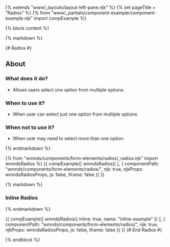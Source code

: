 {% extends "www/_layouts/layout-left-pane.njk" %}
{% set pageTitle = "Radios" %}
{% from "www/_partials/component-example/component-example.njk" import compExample %}

{% block content %}

{% markdown %}

{# Radios #}

## About

### What does it do?

- Allows users select one option from multiple options.

### When to use it?

- When user can select just one option from multiple options.

### When not to use it?

- When user may need to select more than one option.

{% endmarkdown %}

{% from "wmnds/components/form-elements/radios/_radios.njk" import wmndsRadios %}
{{
  compExample([
    wmndsRadios()
  ], {
    componentPath: "wmnds/components/form-elements/radios/",
    njk: true,
    njkProps: wmndsRadiosProps,
    js: false,
    iframe: false
  })
}}

{% markdown %}

### Inline Radios

{% endmarkdown %}

{{
  compExample([
    wmndsRadios({
      inline: true,
      name: "inline-example"
    })
  ], {
    componentPath: "wmnds/components/form-elements/radios/",
    njk: true,
    njkProps: wmndsRadiosProps,
    js: false,
    iframe: false
  })
}}
{# End Radios #}

{% endblock %}
